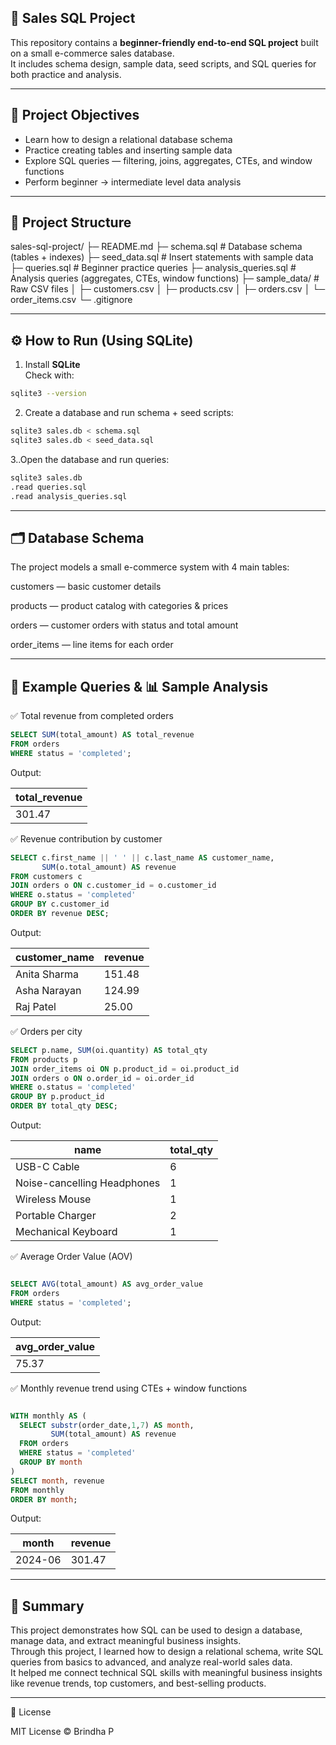 ## 🛒 Sales SQL Project 

This repository contains a **beginner-friendly end-to-end SQL project** built on a small e-commerce sales database.  
It includes schema design, sample data, seed scripts, and SQL queries for both practice and analysis.

---

## 📌 Project Objectives
- Learn how to design a relational database schema  
- Practice creating tables and inserting sample data  
- Explore SQL queries — filtering, joins, aggregates, CTEs, and window functions  
- Perform beginner → intermediate level data analysis
  
---

## 📂 Project Structure
sales-sql-project/
├─ README.md
├─ schema.sql # Database schema (tables + indexes)
├─ seed_data.sql # Insert statements with sample data
├─ queries.sql # Beginner practice queries
├─ analysis_queries.sql # Analysis queries (aggregates, CTEs, window functions)
├─ sample_data/ # Raw CSV files
│ ├─ customers.csv
│ ├─ products.csv
│ ├─ orders.csv
│ └─ order_items.csv
└─ .gitignore

---

## ⚙️ How to Run (Using SQLite)

1. Install **SQLite**  
Check with:  
```bash
sqlite3 --version
```
   
2. Create a database and run schema + seed scripts:
```bash
sqlite3 sales.db < schema.sql
sqlite3 sales.db < seed_data.sql
```

3..Open the database and run queries:
```bash
sqlite3 sales.db
.read queries.sql
.read analysis_queries.sql
```
---

## 🗂️ Database Schema

The project models a small e-commerce system with 4 main tables:

customers — basic customer details

products — product catalog with categories & prices

orders — customer orders with status and total amount

order_items — line items for each order

---

## 🔎 Example Queries & 📊 Sample Analysis

✅ Total revenue from completed orders
```sql
SELECT SUM(total_amount) AS total_revenue
FROM orders
WHERE status = 'completed';
```
Output:

| total\_revenue |
| -------------- |
| 301.47         |


✅ Revenue contribution by customer
```sql
SELECT c.first_name || ' ' || c.last_name AS customer_name,
       SUM(o.total_amount) AS revenue
FROM customers c
JOIN orders o ON c.customer_id = o.customer_id
WHERE o.status = 'completed'
GROUP BY c.customer_id
ORDER BY revenue DESC;
```
Output:

| customer\_name | revenue |
| -------------- | ------- |
| Anita Sharma   | 151.48  |
| Asha Narayan   | 124.99  |
| Raj Patel      | 25.00   |


✅ Orders per city
```sql
SELECT p.name, SUM(oi.quantity) AS total_qty
FROM products p
JOIN order_items oi ON p.product_id = oi.product_id
JOIN orders o ON o.order_id = oi.order_id
WHERE o.status = 'completed'
GROUP BY p.product_id
ORDER BY total_qty DESC;
```
Output:

| name                        | total\_qty |
| --------------------------- | ---------- |
| USB-C Cable                 | 6          |
| Noise-cancelling Headphones | 1          |
| Wireless Mouse              | 1          |
| Portable Charger            | 2          |
| Mechanical Keyboard         | 1          |


✅ Average Order Value (AOV)
```sql

SELECT AVG(total_amount) AS avg_order_value
FROM orders
WHERE status = 'completed';
```
Output:

| avg\_order\_value |
| ----------------- |
| 75.37             |



✅ Monthly revenue trend using CTEs + window functions
```sql

WITH monthly AS (
  SELECT substr(order_date,1,7) AS month,
         SUM(total_amount) AS revenue
  FROM orders
  WHERE status = 'completed'
  GROUP BY month
)
SELECT month, revenue
FROM monthly
ORDER BY month;
```
Output:

| month   | revenue |
| ------- | ------- |
| 2024-06 | 301.47  |


---

## 📝 Summary
This project demonstrates how SQL can be used to design a database, manage data, and extract meaningful business insights.  
Through this project, I learned how to design a relational schema, write SQL queries from basics to advanced, and analyze real-world sales data.  
It helped me connect technical SQL skills with meaningful business insights like revenue trends, top customers, and best-selling products.  

---

📄 License

MIT License © Brindha P


